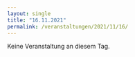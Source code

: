 ```yaml
---
layout: single
title: "16.11.2021"
permalink: /veranstaltungen/2021/11/16/
---
```


Keine Veranstaltung an diesem Tag.
